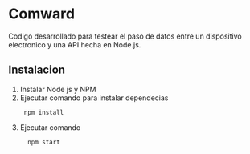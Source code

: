 # Comward
Codigo desarrollado para testear el paso de datos entre un dispositivo electronico y una API hecha en Node.js.
## Instalacion
1. Instalar Node js y NPM
2. Ejecutar comando para instalar dependecias
   ```
    npm install
   ```
3. Ejecutar comando 
   ```
     npm start
   ```
